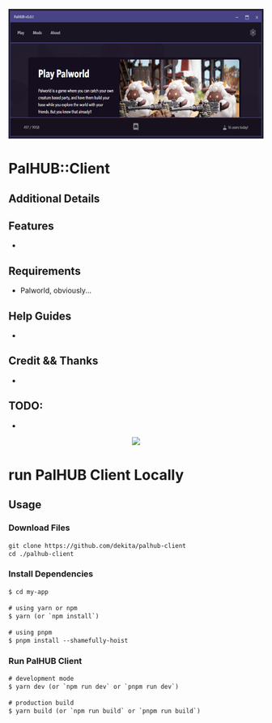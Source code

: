 <p align="center"><img style="height: 256px; width: auto;" src="resources/palhub-client-header.png" title="Main Logo" /></p>

# PalHUB::Client


## Additional Details


## Features
- 


## Requirements
- Palworld, obviously...


## Help Guides
- 


## Credit && Thanks
- 

## TODO:
- 



<p align="center"><img src="https://i.imgur.com/X7dSE68.png"></p>



# run PalHUB Client Locally

## Usage

### Download Files

```
git clone https://github.com/dekita/palhub-client 
cd ./palhub-client
```

### Install Dependencies

```
$ cd my-app

# using yarn or npm
$ yarn (or `npm install`)

# using pnpm
$ pnpm install --shamefully-hoist
```

### Run PalHUB Client

```
# development mode
$ yarn dev (or `npm run dev` or `pnpm run dev`)

# production build
$ yarn build (or `npm run build` or `pnpm run build`)
```
